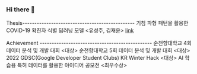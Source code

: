 ### Hi there 👋

Thesis-----------------------------------------------
기침 파형 패턴을 활용한 COVID-19 확진자 식별 딥러닝 모델 <유성주, 김재윤> [link](https://www.dbpia.co.kr/pdf/pdfView.do?nodeId=NODE11047994)

Achievement -----------------------------------------------
순천향대학교 4회 데이터 분석 및 개발 대회 <대상>
순천향대학교 5회 데이터 분석 및 개발 대회 <대상>
2022 GDSC(Google Developer Student Clubs) KR Winter Hack <대상>
AI 학습용 특허 데이터를 활용한 아이디어 공모전 <최우수상>


<!--
**sungju1572/sungju1572** is a ✨ _special_ ✨ repository because its `README.md` (this file) appears on your GitHub profile.

Here are some ideas to get you started:

- 🔭 I’m currently working on ...
- 🌱 I’m currently learning ...
- 👯 I’m looking to collaborate on ...
- 🤔 I’m looking for help with ...
- 💬 Ask me about ...
- 📫 How to reach me: ...
- 😄 Pronouns: ...
- ⚡ Fun fact: ...
-->


